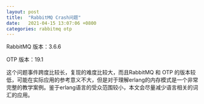 ```yaml
---
layout: post
title:  "RabbitMQ Crash问题"
date:   2021-04-15 13:07:06 +0800
categories: rabbitmq otp
---
```

RabbitMQ 版本：3.6.6

OTP 版本：19.1

这个问题事件跨度比较长，复现的难度比较大，而且RabbitMQ 和 OTP 的版本较低，可能在实际应用的参考意义不大，但是对于理解erlang的内存模式是一个非常完整的教学案例。鉴于erlang语言的受众范围较小，本文会尽量减少语言相关的词汇的应用。
